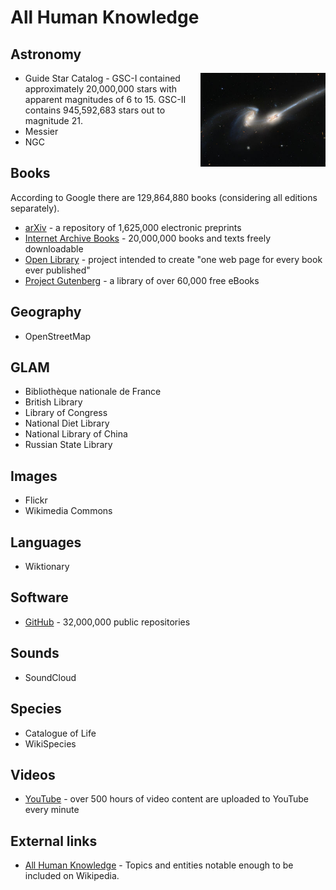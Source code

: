 # All Human Knowledge

## Astronomy
<img align="right" width="200px" src="images/NGC4676.jpg" />

* Guide Star Catalog - GSC-I contained approximately 20,000,000 stars with apparent magnitudes of 6 to 15. GSC-II contains 945,592,683 stars out to magnitude 21.
* Messier
* NGC

## Books

According to Google there are 129,864,880 books (considering all editions separately).

* [arXiv](https://arxiv.org/) - a repository of 1,625,000 electronic preprints
* [Internet Archive Books](https://archive.org/details/texts) - 20,000,000 books and texts freely downloadable
* [Open Library](https://openlibrary.org/) - project intended to create "one web page for every book ever published"
* [Project Gutenberg](https://www.gutenberg.org/) - a library of over 60,000 free eBooks

## Geography

* OpenStreetMap

## GLAM

* Bibliothèque nationale de France
* British Library
* Library of Congress
* National Diet Library
* National Library of China
* Russian State Library

## Images

* Flickr
* Wikimedia Commons

## Languages

* Wiktionary

## Software

* [GitHub](https://github.com/) - 32,000,000 public repositories

## Sounds

* SoundCloud

## Species

* Catalogue of Life
* WikiSpecies

## Videos

* [YouTube](https://www.youtube.com/) - over 500 hours of video content are uploaded to YouTube every minute

## External links

* [All Human Knowledge](https://en.wikipedia.org/wiki/User:Emijrp/All_Human_Knowledge) - Topics and entities notable enough to be included on Wikipedia.
